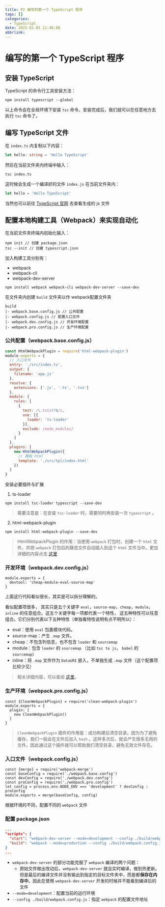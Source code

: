 ```yaml
---
title: P2 编写的第一个 TypeScript 程序
tags: []
categories:
  - TypeScript
date: 2022-01-05 21:48:08
abbrlink:
---
```


# 编写的第一个 TypeScript 程序

## 安装 TypeScript

TypeScript 的命令行工具安装方法：

```
npm install typescript --global
```

以上命令会在全局环境下安装 `tsc` 命令，安装完成后，我们就可以在任意地方去执行 `tsc` 命令了。

## 编写 TypeScript 文件

在 `index.ts` 内复制以下内容：

``` typescript
let hello: string = 'Hello TypeScript'
```

然后在当前文件夹内终端中输入：

```
tsc index.ts
```

这时候会生成一个编译好的文件 `index.js` 在当前文件夹内：

``` javascript
let hello = 'Hello TypeScript'
```

当然也可以前往 [TypeScript 官网](https://www.typescriptlang.org/play) 去查看生成的 js 文件

## 配置本地构建工具（Webpack）来实现自动化

在当前文件夹终端内初始化输入：

```
npm init // 创建 package.json
tsc --init // 创建 typescript.json
```

加入构建工具分别有：

- webpack
- webpack-cli
- webpack-dev-server

```
npm install webpack webpack-cli webpack-dev-server --save-dev
```

在文件夹内创建 `build` 文件夹以作 webpack配置文件夹

```
build
|- webpack.base.config.js // 公共配置
|- webpack.config.js // 配置入口文件
|- webpack.dev.config.js // 开发环境配置
|- webpack.pro.config.js // 生产环境配置
```

### 公共配置（webpack.base.config.js）

``` javascript
const HtmlWebpackPlugin = require('html-webpack-plugin')
module.exports = {
  // 入口文件
  entry: './src/index.ts',
  output: {
    filename: 'app.js'
  },
  resolve: {
    extensions: ['.js', '.ts', '.tsx']
  },
  module: {
    rules: [
      {
        test: /\.ts(x)?$/i,
        use: [{
          loader: 'ts-loader'
        }],
        exclude: /node_modules/
      }
    ]
  },
  plugins: [
    new HtmlWebpackPlugin({
      // 模板 html
      template: './src/tpl/index.html'
    })
  ]
}
```
安装必要插件与扩展

1. ts-loader

```
npm install tsc-loader typescript --save-dev
```

> 需要注意是：在安装 `tsc-loader` 时，需要同时再安装一次 `typescript` 。

2. html-webpack-plugin

```
npm install html-webpack-plugin --save-dev
```

> HtmlWebpackPlugin 的作用：当使用 `webpack` 打包时，创建一个 `html` 文件，并把 `webpack` 打包后的静态文件自动插入到这个 `html` 文件当中。更加详细的内容点击 [这里](https://www.webpackjs.com/plugins/html-webpack-plugin/)

### 开发环境（webpack.dev.config.js）

```
module.exports = {
  devtool: 'cheap-module-eval-source-map'
}
```

上面这行代码看似很长，其实是可以拆分理解的。

看似配置项很多， 其实只是五个关键字 `eval`，`source-map`，`cheap`，`module`，`inline` 的任意组合。这五个关键字每一项都代表一个特性， 这五种特性可以任意组合。它们分别代表以下五种特性（单独看特性说明有点不明所以）：

- eval：使用 `eval` 包裹模块代码。
- source-map：产生 `.map` 文件。
- cheap：不包含列信息，也不包含 `loader` 和 `sourcemap`
- module：包含 `loader` 的 `sourcemap` （比如 `tsc to js`， `babel` 的 `sourcemap`）
- inline：将 `.map` 文件作为 `DataURI` 嵌入，不单独生成 `.map` 文件（这个配置项比较少见）

> 相关详细内容，可以查阅 [这里](https://segmentfault.com/a/1190000008315937)。

### 生产环境（webpack.pro.config.js）

```
const {CleanWebpackPlugin} = require('clean-webpack-plugin')
module.exports = {
  plugin: [
    new CleanWebpackPlugin()
  ]
}
```

> `CleanWebpackPlugin` 插件的作用是：成功构建后清空目录。因为为了避免缓存，我们一般会在文件后加入 `hash` 。这样多次后，就会产生很多无用的文件。因此通过这个插件就可以帮助我们清空目录，避免无效文件存在。

### 入口文件（webpack.config.js）

```
const {merge} = require('webpack-merge')
const baseConfig = require('./webpack.base.config')
const devConfig = require('./webpack.dev.config')
const proConfig = require('./webpack.pro.config')
let config = process.env.NODE_ENV === 'development' ? devConfig : proConfig
module.exports = merge(baseConfig, config)
```

根据环境的不同，配置不同的 `webpack` 文件

### 配置 package.json

``` json
...
"scripts": {
  "start": "webpack-dev-server --mode=development --config ./build/webpack.config.js",
  "build": "webpack --mode=production --config ./build/webpack.config.js"
}
...
```

- `webpack-dev-server` 的部分功能克服了 `webpack` 编译的两个问题：
  - 原始文件做出改动后，`webpack-dev-server` 就会实时编译，做到热更新。但是最后的编译文件并没有输出到指定的目标文件夹中，而是都**保存在内存中**。因此在使用 `webpack-dev-server` 开发的时候并不能看到编译后的文件
- `--mode=development`：配置当前的运行环境
- `--config ./build/webpack.config.js`：指定 `webpack` 的配置文件地址